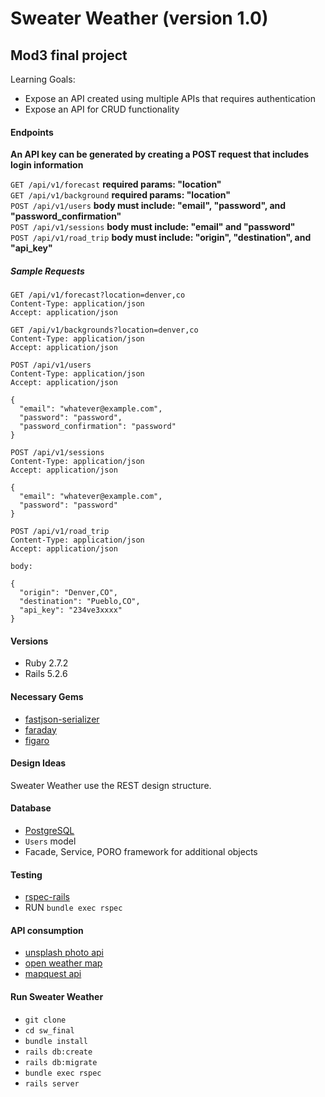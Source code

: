 # Sweater Weather (version 1.0)
## Mod3 final project
Learning Goals:
 - Expose an API created using multiple APIs that requires authentication
 - Expose an API for CRUD functionality


#### Endpoints  
**An API key can be generated by creating a POST request that includes login information**

`GET /api/v1/forecast`  **required params: "location"**  
`GET /api/v1/background`  **required params: "location"**  
`POST /api/v1/users`  **body must include: "email", "password", and "password_confirmation"**  
`POST /api/v1/sessions`  **body must include: "email" and "password"**  
`POST /api/v1/road_trip`  **body must include: "origin", "destination", and "api_key"**  

##### Sample Requests

```
GET /api/v1/forecast?location=denver,co
Content-Type: application/json
Accept: application/json
```

```
GET /api/v1/backgrounds?location=denver,co
Content-Type: application/json
Accept: application/json
```

```
POST /api/v1/users
Content-Type: application/json
Accept: application/json

{
  "email": "whatever@example.com",
  "password": "password",
  "password_confirmation": "password"
}
```

```
POST /api/v1/sessions
Content-Type: application/json
Accept: application/json

{
  "email": "whatever@example.com",
  "password": "password"
}
```

```
POST /api/v1/road_trip
Content-Type: application/json
Accept: application/json

body:

{
  "origin": "Denver,CO",
  "destination": "Pueblo,CO",
  "api_key": "234ve3xxxx"
}
```

#### Versions
 * Ruby 2.7.2
 * Rails 5.2.6

#### Necessary Gems  
 * [fastjson-serializer](https://github.com/Netflix/fast_jsonapi)  
 * [faraday](https://github.com/lostisland/faraday)  
 * [figaro](https://github.com/laserlemon/figaro)

#### Design Ideas  
Sweater Weather use the REST design structure.

#### Database  
 * [PostgreSQL](https://www.postgresql.org/)  
 * `Users` model  
 * Facade, Service, PORO framework for additional objects

#### Testing
 * [rspec-rails](https://github.com/rspec/rspec-rails)  
 * RUN `bundle exec rspec`

#### API consumption
 * [unsplash photo api](https://unsplash.com/developers)  
 * [open weather map](https://openweathermap.org/api/one-call-api)
 * [mapquest api](https://developer.mapquest.com/documentation/)  

#### Run Sweater Weather
 * `git clone`
 * `cd sw_final`
 * `bundle install`
 * `rails db:create`
 * `rails db:migrate`
 * `bundle exec rspec`
 * `rails server`
